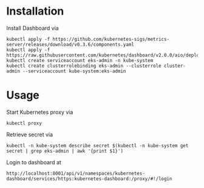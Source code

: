 # Installation
Install Dashboard via
```
kubectl apply -f https://github.com/kubernetes-sigs/metrics-server/releases/download/v0.3.6/components.yaml
kubectl apply -f https://raw.githubusercontent.com/kubernetes/dashboard/v2.0.0/aio/deploy/recommended.yaml
kubectl create serviceaccount eks-admin -n kube-system
kubectl create clusterrolebinding eks-admin --clusterrole cluster-admin --serviceaccount kube-system:eks-admin
```

# Usage
Start Kubernetes proxy via
```
kubectl proxy
```

Retrieve secret via
```
kubectl -n kube-system describe secret $(kubectl -n kube-system get secret | grep eks-admin | awk '{print $1}')
```

Login to dashboard at
```
http://localhost:8001/api/v1/namespaces/kubernetes-dashboard/services/https:kubernetes-dashboard:/proxy/#!/login
```
